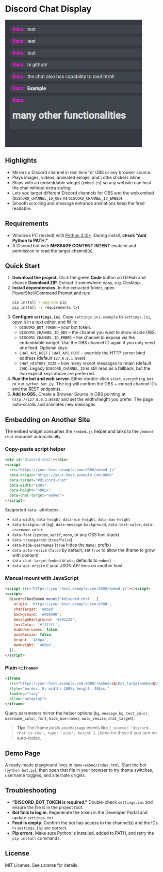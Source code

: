 # Discord Chat Display

![Discord Chat Display](https://raw.githubusercontent.com/Naguroka/Discord-Chat-to-OBS/main/2024-02-08%2000_11_02-Discord%20Chat%20Display.png)

## Highlights
- Mirrors a Discord channel in real time for OBS or any browser source.
- Plays images, videos, animated emojis, and Lottie stickers inline.
- Ships with an embeddable widget (`embed.js`) so any website can host the chat without extra styling.
- Lets you target different Discord channels for OBS and the web embed (`DISCORD_CHANNEL_ID_OBS` vs `DISCORD_CHANNEL_ID_EMBED`).
- Smooth scrolling and message entrance animations keep the feed readable.

## Requirements
- Windows PC (tested) with [Python 3.10+](https://www.python.org/downloads/). During install, **check “Add Python to PATH.”**
- A Discord bot with **MESSAGE CONTENT INTENT** enabled and permission to read the target channel(s).

## Quick Start
1. **Download the project.** Click the green **Code** button on GitHub and choose **Download ZIP**. Extract it somewhere easy, e.g. Desktop.
2. **Install dependencies.** In the extracted folder, open PowerShell/Command Prompt and run:
   ```cmd
   pip install --upgrade pip
   pip install -r requirements.txt
   ```
3. **Configure `settings.ini`.** Copy `settings.ini.example` to `settings.ini`, open it in a text editor, and fill in:
   - `DISCORD_BOT_TOKEN` – your bot token.
   - `DISCORD_CHANNEL_ID_OBS` – the channel you want to show inside OBS.
   - `DISCORD_CHANNEL_ID_EMBED` – the channel to expose via the embeddable widget. Use the OBS channel ID again if you only need one feed.
   Optional keys:
   - `CHAT_API_HOST` / `CHAT_API_PORT` – override the HTTP server bind address (default `127.0.0.1:8080`).
   - `CHAT_HISTORY_SIZE` – how many recent messages to retain (default `200`).
   Legacy `DISCORD_CHANNEL_ID` is still read as a fallback, but the two explicit keys above are preferred.
4. **Run the bot and web server.** Either double-click `start_everything.bat` or run `python bot.py`. The log will confirm the OBS + embed channel IDs and the REST endpoints.
5. **Add to OBS.** Create a Browser Source in OBS pointing at `http://127.0.0.1:8080/` and set the width/height you prefer. The page auto-scrolls and animates new messages.

## Embedding on Another Site
The embed widget consumes the `/embed.js` helper and talks to the `/embed-chat` endpoint automatically.

### Copy-paste script helper
```html
<div id="discord-chat"></div>
<script
  src="https://your-host.example.com:8080/embed.js"
  data-origin="https://your-host.example.com:8080"
  data-target="#discord-chat"
  data-width="100%"
  data-height="480px"
  data-chat-target="embed">
</script>
```
Supported `data-` attributes:
- `data-width`, `data-height`, `data-min-height`, `data-max-height`
- `data-background` (`bg`), `data-message-background`, `data-text-color`, `data-username-color`
- `data-font` (`system`, `serif`, `mono`, or any CSS font stack)
- `data-transparent` (`true`/`false`)
- `data-hide-usernames` (`true` hides the `Name:` prefix)
- `data-auto-resize` (`false` by default; set `true` to allow the iframe to grow with content)
- `data-chat-target` (`embed` or `obs`; defaults to `embed`)
- `data-api-origin` if your JSON API lives on another host

### Manual mount with JavaScript
```html
<script src="https://your-host.example.com:8080/embed.js"></script>
<script>
  DiscordChatEmbed.mount('#discord-chat', {
    origin: 'https://your-host.example.com:8080',
    chatTarget: 'embed',
    background: '#000000',
    messageBackground: '#202225',
    textColor: '#ffffff',
    hideUsernames: false,
    autoResize: false,
    height: '480px',
    maxHeight: '480px',
  });
</script>
```

### Plain `<iframe>`
```html
<iframe
  src="https://your-host.example.com:8080/?embed=1&chat_target=embed&transparent=1&bg=%23000000&message_bg=%23313131"
  style="border: 0; width: 100%; height: 480px;"
  loading="lazy"
  allow="autoplay">
</iframe>
```
Query parameters mirror the helper options (`bg`, `message_bg`, `text_color`, `username_color`, `font`, `hide_usernames`, `auto_resize`, `chat_target`).

> **Tip:** The iframe posts `postMessage` events like `{ source: 'discord-chat-to-obs', type: 'size', height }`. Listen for those if you turn on auto-resize.

## Demo Page
A ready-made playground lives in `demo-embed/index.html`. Start the bot (`python bot.py`), then open that file in your browser to try theme switches, username toggles, and alternate origins.

## Troubleshooting
- **“DISCORD_BOT_TOKEN is required.”** Double-check `settings.ini` and ensure the file is in the project root.
- **Bot fails to log in.** Regenerate the token in the Developer Portal and update `settings.ini`.
- **Feed is empty.** Confirm the bot has access to the channel(s) and the IDs in `settings.ini` are correct.
- **Pip errors.** Make sure Python is installed, added to PATH, and retry the `pip install` commands.

## License
MIT License. See `LICENSE` for details.
